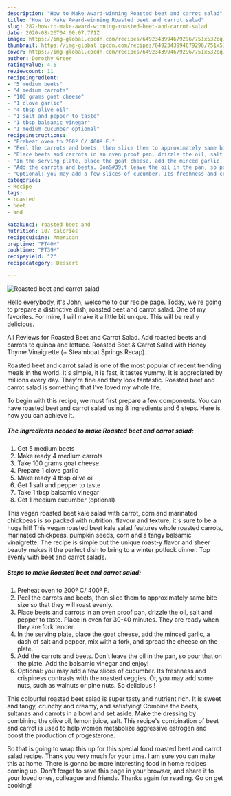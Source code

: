 ```yaml
---
description: "How to Make Award-winning Roasted beet and carrot salad"
title: "How to Make Award-winning Roasted beet and carrot salad"
slug: 282-how-to-make-award-winning-roasted-beet-and-carrot-salad
date: 2020-08-26T04:00:07.771Z
image: https://img-global.cpcdn.com/recipes/6492343994679296/751x532cq70/roasted-beet-and-carrot-salad-recipe-main-photo.jpg
thumbnail: https://img-global.cpcdn.com/recipes/6492343994679296/751x532cq70/roasted-beet-and-carrot-salad-recipe-main-photo.jpg
cover: https://img-global.cpcdn.com/recipes/6492343994679296/751x532cq70/roasted-beet-and-carrot-salad-recipe-main-photo.jpg
author: Dorothy Greer
ratingvalue: 4.6
reviewcount: 11
recipeingredient:
- "5 medium beets"
- "4 medium carrots"
- "100 grams goat cheese"
- "1 clove garlic"
- "4 tbsp olive oil"
- "1 salt and pepper to taste"
- "1 tbsp balsamic vinegar"
- "1 medium cucumber optional"
recipeinstructions:
- "Preheat oven to 200º C/ 400º F."
- "Peel the carrots and beets, then slice them to approximately same bite size so that they will roast evenly."
- "Place beets and carrots in an oven proof pan, drizzle the oil, salt and pepper to taste. Place in oven for 30-40 minutes. They are ready when they are fork tender."
- "In the serving plate, place the goat cheese, add the minced garlic,  a dash of salt and pepper, mix with a fork, and spread the cheese on the plate."
- "Add the carrots and beets. Don&#39;t leave the oil in the pan, so pour that on the plate. Add the balsamic vinegar and enjoy!"
- "Optional: you may add a few slices of cucumber. Its freshness and crispiness contrasts with the roasted veggies. Or, you may add some nuts, such as walnuts or pine nuts. So delicious !"
categories:
- Recipe
tags:
- roasted
- beet
- and

katakunci: roasted beet and 
nutrition: 107 calories
recipecuisine: American
preptime: "PT40M"
cooktime: "PT39M"
recipeyield: "2"
recipecategory: Dessert

---
```



![Roasted beet and carrot salad](https://img-global.cpcdn.com/recipes/6492343994679296/751x532cq70/roasted-beet-and-carrot-salad-recipe-main-photo.jpg)

Hello everybody, it's John, welcome to our recipe page. Today, we're going to prepare a distinctive dish, roasted beet and carrot salad. One of my favorites. For mine, I will make it a little bit unique. This will be really delicious.

All Reviews for Roasted Beet and Carrot Salad. Add roasted beets and carrots to quinoa and lettuce. Roasted Beet &amp; Carrot Salad with Honey Thyme Vinaigrette (+ Steamboat Springs Recap).

Roasted beet and carrot salad is one of the most popular of recent trending meals in the world. It's simple, it is fast, it tastes yummy. It is appreciated by millions every day. They're fine and they look fantastic. Roasted beet and carrot salad is something that I've loved my whole life.


To begin with this recipe, we must first prepare a few components. You can have roasted beet and carrot salad using 8 ingredients and 6 steps. Here is how you can achieve it.

<!--inarticleads1-->

##### The ingredients needed to make Roasted beet and carrot salad:

1. Get 5 medium beets
1. Make ready 4 medium carrots
1. Take 100 grams goat cheese
1. Prepare 1 clove garlic
1. Make ready 4 tbsp olive oil
1. Get 1 salt and pepper to taste
1. Take 1 tbsp balsamic vinegar
1. Get 1 medium cucumber (optional)


This vegan roasted beet kale salad with carrot, corn and marinated chickpeas is so packed with nutrition, flavour and texture, it&#39;s sure to be a huge hit! This vegan roasted beet kale salad features whole roasted carrots, marinated chickpeas, pumpkin seeds, corn and a tangy balsamic vinaigrette. The recipe is simple but the unique roast-y flavor and sheer beauty makes it the perfect dish to bring to a winter potluck dinner. Top evenly with beet and carrot salads. 

<!--inarticleads2-->

##### Steps to make Roasted beet and carrot salad:

1. Preheat oven to 200º C/ 400º F.
1. Peel the carrots and beets, then slice them to approximately same bite size so that they will roast evenly.
1. Place beets and carrots in an oven proof pan, drizzle the oil, salt and pepper to taste. Place in oven for 30-40 minutes. They are ready when they are fork tender.
1. In the serving plate, place the goat cheese, add the minced garlic,  a dash of salt and pepper, mix with a fork, and spread the cheese on the plate.
1. Add the carrots and beets. Don&#39;t leave the oil in the pan, so pour that on the plate. Add the balsamic vinegar and enjoy!
1. Optional: you may add a few slices of cucumber. Its freshness and crispiness contrasts with the roasted veggies. Or, you may add some nuts, such as walnuts or pine nuts. So delicious !


This colourful roasted beet salad is super tasty and nutrient rich. It is sweet and tangy, crunchy and creamy, and satisfying! Combine the beets, sultanas and carrots in a bowl and set aside. Make the dressing by combining the olive oil, lemon juice, salt. This recipe&#39;s combination of beet and carrot is used to help women metabolize aggressive estrogen and boost the production of progesterone. 

So that is going to wrap this up for this special food roasted beet and carrot salad recipe. Thank you very much for your time. I am sure you can make this at home. There is gonna be more interesting food in home recipes coming up. Don't forget to save this page in your browser, and share it to your loved ones, colleague and friends. Thanks again for reading. Go on get cooking!
